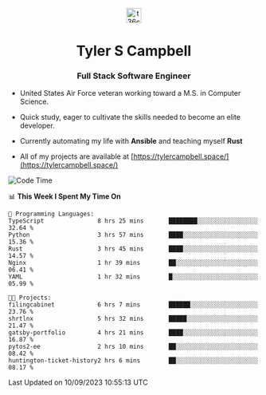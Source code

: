 <p align="center">
<a href="https://www.linkedin.com/in/t36campbell" target="blank"><img align="center" src="https://ik.imagekit.io/t36campbell/Portfolio/linkedin.png.original_m8bbGgPh6.png" alt="t36campbell" height="30" width="30" /></a>
</p>
<h1 align="center">Tyler S Campbell</h1>
<h3 align="center">Full Stack Software Engineer</h3>

* United States Air Force veteran working toward a M.S. in Computer Science.

* Quick study, eager to cultivate the skills needed to become an elite developer.

* Currently automating my life with **Ansible** and teaching myself **Rust**

* All of my projects are available at [https://tylercampbell.space/](https://tylercampbell.space/)

<!--START_SECTION:waka-->
![Code Time](http://img.shields.io/badge/Code%20Time-2%2C793%20hrs%202%20mins-blue)

📊 **This Week I Spent My Time On** 

```text
💬 Programming Languages: 
TypeScript               8 hrs 25 mins       ████████░░░░░░░░░░░░░░░░░   32.64 % 
Python                   3 hrs 57 mins       ████░░░░░░░░░░░░░░░░░░░░░   15.36 % 
Rust                     3 hrs 45 mins       ████░░░░░░░░░░░░░░░░░░░░░   14.57 % 
Nginx                    1 hr 39 mins        ██░░░░░░░░░░░░░░░░░░░░░░░   06.41 % 
YAML                     1 hr 32 mins        █░░░░░░░░░░░░░░░░░░░░░░░░   05.99 % 

🐱‍💻 Projects: 
filingcabinet            6 hrs 7 mins        ██████░░░░░░░░░░░░░░░░░░░   23.76 % 
shrtlnx                  5 hrs 32 mins       █████░░░░░░░░░░░░░░░░░░░░   21.47 % 
gatsby-portfolio         4 hrs 21 mins       ████░░░░░░░░░░░░░░░░░░░░░   16.87 % 
pytos2-ee                2 hrs 10 mins       ██░░░░░░░░░░░░░░░░░░░░░░░   08.42 % 
huntington-ticket-history2 hrs 6 mins        ██░░░░░░░░░░░░░░░░░░░░░░░   08.17 % 
```


 Last Updated on 10/09/2023 10:55:13 UTC
<!--END_SECTION:waka-->
